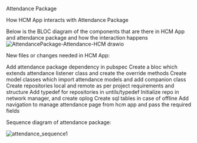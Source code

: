 Attendance Package

How HCM App interacts with Attendance Package

Below is the BLOC diagram of the components that are there in HCM App and attendance package and how the interaction happens
![AttendancePackage-Attendance-HCM drawio](https://github.com/egovernments/health-campaign-field-worker-app/assets/85437265/4f78a209-b8b0-405e-be82-769b7e67c8b9)



New files or changes needed in HCM App:

Add attendance package dependency in pubspec
Create a bloc which extends attendance listener class and create the override methods
Create model classes which import attendance models and add companion class
Create repositories local and remote as per project requirements and structure
Add typedef for repositories in untils/typedef
Initialize repo in network manager, and create oplog
Create sql tables in case of offline
Add navigation to manage attendance page from hcm app and pass the required fields


Sequence diagram of attendance package:

![attendance_sequence1](https://github.com/egovernments/health-campaign-field-worker-app/assets/85437265/863923a4-b301-447b-b2ca-e1b4fb878c2a)


